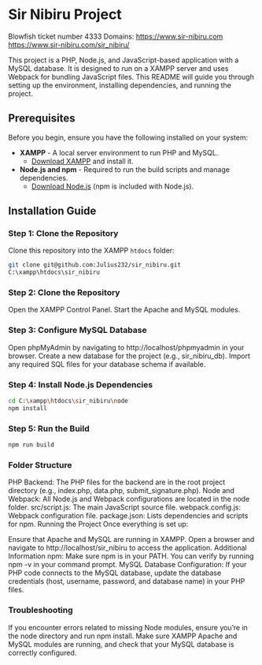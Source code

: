 # Sir Nibiru Project
Blowfish ticket number 4333
Domains: 
https://www.sir-nibiru.com
https://www.sir-nibiru.com/sir_nibiru/


This project is a PHP, Node.js, and JavaScript-based application with a MySQL database. It is designed to run on a XAMPP server and uses Webpack for bundling JavaScript files. This README will guide you through setting up the environment, installing dependencies, and running the project.

## Prerequisites

Before you begin, ensure you have the following installed on your system:

- **XAMPP** - A local server environment to run PHP and MySQL.
  - [Download XAMPP](https://www.apachefriends.org/index.html) and install it.
- **Node.js and npm** - Required to run the build scripts and manage dependencies.
  - [Download Node.js](https://nodejs.org/) (npm is included with Node.js).

## Installation Guide

### Step 1: Clone the Repository
Clone this repository into the XAMPP `htdocs` folder:

```bash
git clone git@github.com:Julius232/sir_nibiru.git
C:\xampp\htdocs\sir_nibiru
```
### Step 2: Clone the Repository
Open the XAMPP Control Panel.
Start the Apache and MySQL modules.

### Step 3: Configure MySQL Database
Open phpMyAdmin by navigating to http://localhost/phpmyadmin in your browser.
Create a new database for the project (e.g., sir_nibiru_db).
Import any required SQL files for your database schema if available.

### Step 4: Install Node.js Dependencies
```bash
cd C:\xampp\htdocs\sir_nibiru\node
npm install
```
### Step 5: Run the Build
```bash
npm run build
```
### Folder Structure
PHP Backend: The PHP files for the backend are in the root project directory (e.g., index.php, data.php, submit_signature.php).
Node and Webpack: All Node.js and Webpack configurations are located in the node folder.
src/script.js: The main JavaScript source file.
webpack.config.js: Webpack configuration file.
package.json: Lists dependencies and scripts for npm.
Running the Project
Once everything is set up:

Ensure that Apache and MySQL are running in XAMPP.
Open a browser and navigate to http://localhost/sir_nibiru to access the application.
Additional Information
npm: Make sure npm is in your PATH. You can verify by running npm -v in your command prompt.
MySQL Database Configuration: If your PHP code connects to the MySQL database, update the database credentials (host, username, password, and database name) in your PHP files.

### Troubleshooting
If you encounter errors related to missing Node modules, ensure you’re in the node directory and run npm install.
Make sure XAMPP Apache and MySQL modules are running, and check that your MySQL database is correctly configured.

